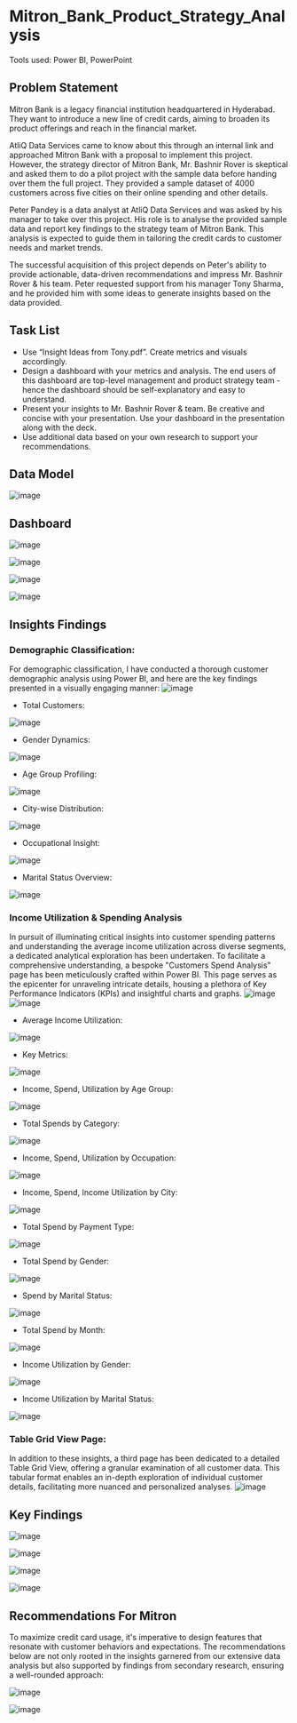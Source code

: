 # Mitron_Bank_Product_Strategy_Analysis
Tools used: Power BI, PowerPoint

## Problem Statement
Mitron Bank is a legacy financial institution headquartered in Hyderabad. They want to introduce a new line of credit cards, aiming to broaden its product offerings and reach in the financial market. 

AtliQ Data Services came to know about this through an internal link and approached Mitron Bank with a proposal to implement this project. However, the strategy director of Mitron Bank, Mr. Bashnir Rover is skeptical and asked them to do a pilot project with the sample data before handing over them the full project. They provided a sample dataset of 4000 customers across five cities on their online spending and other details. 

Peter Pandey is a data analyst at AtliQ Data Services and was asked by his manager to take over this project. His role is to analyse the provided sample data and report key findings to the strategy team of Mitron Bank. This analysis is expected to guide them in tailoring the credit cards to customer needs and market trends. 

The successful acquisition of this project depends on Peter's ability to provide actionable, data-driven recommendations and impress Mr. Bashnir Rover & his team. Peter requested support from his manager Tony Sharma, and he provided him with some ideas to generate insights based on the data provided. 

## Task List
- Use “Insight Ideas from Tony.pdf”. Create metrics and visuals accordingly.
- Design a dashboard with your metrics and analysis. The end users of this dashboard are top-level management and product strategy team - hence the dashboard should be self-explanatory and easy to understand.
- Present your insights to Mr. Bashnir Rover & team. Be creative and concise with your presentation.
Use your dashboard in the presentation along with the deck.
- Use additional data based on your own research to support your recommendations.

## Data Model
![image](https://github.com/WalterEdwardd/Mitron_Bank_Product_Strategy_Analysis/assets/128374617/81281281-2ed3-4160-a4fd-1cad6d399539)

## Dashboard
![image](https://github.com/WalterEdwardd/Mitron_Bank_Product_Strategy_Analysis/assets/128374617/345771a8-767f-48a3-a04e-0f880bb6edd2)

![image](https://github.com/WalterEdwardd/Mitron_Bank_Product_Strategy_Analysis/assets/128374617/92fcad30-7a6a-4ef0-bc48-da79bc84cbd0)

![image](https://github.com/WalterEdwardd/Mitron_Bank_Product_Strategy_Analysis/assets/128374617/54d6d359-1b85-43e4-a257-350fb83acecc)

![image](https://github.com/WalterEdwardd/Mitron_Bank_Product_Strategy_Analysis/assets/128374617/f854d152-028c-4e8c-b162-6842cb32d1d5)

## Insights Findings
### Demographic Classification:
For demographic classification, I have conducted a thorough customer demographic analysis using Power BI, and here are the key findings presented in a visually engaging manner:
![image](https://github.com/WalterEdwardd/Mitron_Bank_Product_Strategy_Analysis/assets/128374617/e746ecf5-aa29-43a8-9dcf-f2a6dd541e65)
-	Total Customers:

![image](https://github.com/WalterEdwardd/Mitron_Bank_Product_Strategy_Analysis/assets/128374617/838aa16b-d236-478b-92a4-8f252a242a3b)
-	Gender Dynamics:

![image](https://github.com/WalterEdwardd/Mitron_Bank_Product_Strategy_Analysis/assets/128374617/acb4f9d1-f460-485a-b85d-c74c46ff50ef)
-	Age Group Profiling:

![image](https://github.com/WalterEdwardd/Mitron_Bank_Product_Strategy_Analysis/assets/128374617/5d297437-5632-47ce-9cdd-bc9df0316771)
-	City-wise Distribution:

![image](https://github.com/WalterEdwardd/Mitron_Bank_Product_Strategy_Analysis/assets/128374617/1f1aa30a-4a33-4ba3-87d9-0b503e51f033)
-	Occupational Insight:

![image](https://github.com/WalterEdwardd/Mitron_Bank_Product_Strategy_Analysis/assets/128374617/f595328d-d0f4-4848-8274-f6edc8f422e7)
-	Marital Status Overview:

![image](https://github.com/WalterEdwardd/Mitron_Bank_Product_Strategy_Analysis/assets/128374617/00e9294d-187a-4959-a735-fb527a039897)

### Income Utilization & Spending Analysis
In pursuit of illuminating critical insights into customer spending patterns and understanding the average income utilization across diverse segments, a dedicated analytical exploration has been undertaken. To facilitate a comprehensive understanding, a bespoke "Customers Spend Analysis" page has been meticulously crafted within Power BI. This page serves as the epicenter for unraveling intricate details, housing a plethora of Key Performance Indicators (KPIs) and insightful charts and graphs.
![image](https://github.com/WalterEdwardd/Mitron_Bank_Product_Strategy_Analysis/assets/128374617/ddf597a6-32bf-443d-9ae3-49d60fd6d1cd)
![image](https://github.com/WalterEdwardd/Mitron_Bank_Product_Strategy_Analysis/assets/128374617/d50ed99d-f8d2-47bc-a5c0-28ae54aa637d)
-	Average Income Utilization:

![image](https://github.com/WalterEdwardd/Mitron_Bank_Product_Strategy_Analysis/assets/128374617/782cc1cc-445c-426b-9aad-1983c0c8203d)
-	Key Metrics:

![image](https://github.com/WalterEdwardd/Mitron_Bank_Product_Strategy_Analysis/assets/128374617/721ed479-938d-43ad-bd7e-9028dde4c4d4)
-	Income, Spend, Utilization by Age Group:

![image](https://github.com/WalterEdwardd/Mitron_Bank_Product_Strategy_Analysis/assets/128374617/12707c7d-4bc1-47df-a497-fcfeeec187d5)
-	Total Spends by Category:

![image](https://github.com/WalterEdwardd/Mitron_Bank_Product_Strategy_Analysis/assets/128374617/3aff7091-f7a0-4852-9ec2-99fcc9d218f6)
-	Income, Spend, Utilization by Occupation:

![image](https://github.com/WalterEdwardd/Mitron_Bank_Product_Strategy_Analysis/assets/128374617/45d0d2b9-adb6-46e6-8114-89c2a1f1129a)
-	Income, Spend, Income Utilization by City:

![image](https://github.com/WalterEdwardd/Mitron_Bank_Product_Strategy_Analysis/assets/128374617/1320b1eb-7c66-4ae1-909c-92f3ed5e753e)
-	Total Spend by Payment Type:

![image](https://github.com/WalterEdwardd/Mitron_Bank_Product_Strategy_Analysis/assets/128374617/cf60831d-a885-4758-b88d-c5476c76e7f9)
-	Total Spend by Gender:

![image](https://github.com/WalterEdwardd/Mitron_Bank_Product_Strategy_Analysis/assets/128374617/439123f8-096a-4d4e-bf95-5273576942d6)
-	Spend by Marital Status:

![image](https://github.com/WalterEdwardd/Mitron_Bank_Product_Strategy_Analysis/assets/128374617/1fabfd5f-e70a-4e6c-a9f4-46b19d390940)
-	Total Spend by Month:

![image](https://github.com/WalterEdwardd/Mitron_Bank_Product_Strategy_Analysis/assets/128374617/c1d7ad6f-0217-4124-a0e7-69c390a454af)
-	Income Utilization by Gender:

![image](https://github.com/WalterEdwardd/Mitron_Bank_Product_Strategy_Analysis/assets/128374617/37b2539a-9c49-40fe-a687-6c0fbb9085e8)
-	Income Utilization by Marital Status:

![image](https://github.com/WalterEdwardd/Mitron_Bank_Product_Strategy_Analysis/assets/128374617/94ce2017-91cb-44bf-a907-48beacef8acc)

### Table Grid View Page:
In addition to these insights, a third page has been dedicated to a detailed Table Grid View, offering a granular examination of all customer data. This tabular format enables an in-depth exploration of individual customer details, facilitating more nuanced and personalized analyses.
![image](https://github.com/WalterEdwardd/Mitron_Bank_Product_Strategy_Analysis/assets/128374617/1ce3bb48-780c-4623-9a44-859cded60baa)

## Key Findings
![image](https://github.com/WalterEdwardd/Mitron_Bank_Product_Strategy_Analysis/assets/128374617/8195a86c-644c-4e8a-a33a-53d487f313e9)

![image](https://github.com/WalterEdwardd/Mitron_Bank_Product_Strategy_Analysis/assets/128374617/60bbe431-560f-4e90-9734-a44f299bb443)

![image](https://github.com/WalterEdwardd/Mitron_Bank_Product_Strategy_Analysis/assets/128374617/0e2082e1-764d-4839-b0b8-109c21550cb3)

![image](https://github.com/WalterEdwardd/Mitron_Bank_Product_Strategy_Analysis/assets/128374617/6acc0d8b-c418-4788-a2c8-6f97a6456c01)

## Recommendations For Mitron
To maximize credit card usage, it's imperative to design features that resonate with customer behaviors and expectations. The recommendations below are not only rooted in the insights garnered from our extensive data analysis but also supported by findings from secondary research, ensuring a well-rounded approach:

![image](https://github.com/WalterEdwardd/Mitron_Bank_Product_Strategy_Analysis/assets/128374617/f8066b76-cd6d-4777-a10e-00b5ed7a1cfd)

![image](https://github.com/WalterEdwardd/Mitron_Bank_Product_Strategy_Analysis/assets/128374617/09112ba3-2d7a-4888-8c40-03f055591690)
